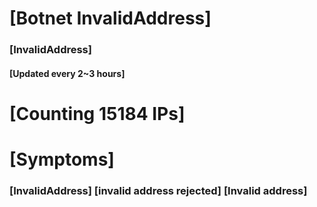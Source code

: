 # [Botnet InvalidAddress]
### [InvalidAddress]
#### [Updated every 2~3 hours]

# [Counting 15184 IPs]

# [Symptoms] 

###   [InvalidAddress] [invalid address rejected] [Invalid address]
